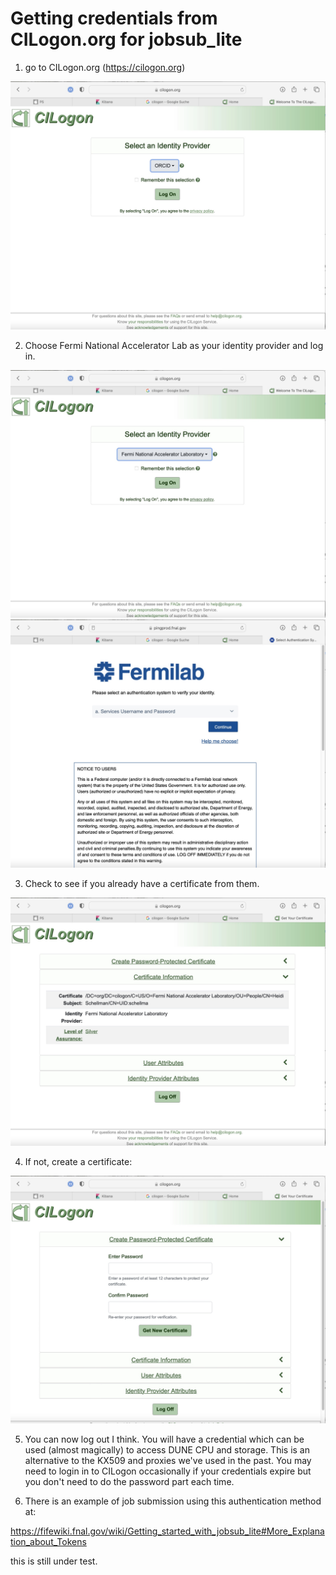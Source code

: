 # Getting credentials from CILogon.org for jobsub_lite

1. go to CILogon.org  (https://cilogon.org)

![cilogon](1.Identity.jpg)

2. Choose Fermi National Accelerator Lab as your identity provider and log in.

![choose](2.FNAL.jpg)
![loging](3.FNALLogin.jpg)


3. Check to see if you already have a certificate from them.

![check](4.Check.jpeg)

4. If not, create a certificate:

![create](5.create.jpg)

5. You can now log out I think.  You will have a credential which can be used (almost magically) to access DUNE CPU and storage.   This is an alternative to the KX509 and proxies we've used in the past.  You may need to login in to CILogon occasionally if your credentials expire but you don't need to do the password part each time. 

6. There is an example of job submission using this authentication method at:

https://fifewiki.fnal.gov/wiki/Getting_started_with_jobsub_lite#More_Explanation_about_Tokens

this is still under test.
